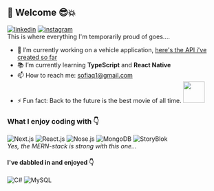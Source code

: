 ## 👋 Welcome 😎💥
[<img alt="linkedin" src="https://img.shields.io/static/v1?style=flat&logo=linkedin&label=&message=LinkedIn&color=blue"/>](https://www.linkedin.com/in/sofia-johnsson-s-856308188/)
[<img alt="instagram" src="https://img.shields.io/static/v1?style=flat&logo=instagram&label=&message=Instagram&color=pink"/>](https://www.instagram.com/sofiajohnsson_illustrations/)<br/>
This is where everything I'm temporarily proud of goes....

- 🚧 I’m currently working on a vehicle application, [here's the API i've created so far](https://github.com/1Tolv2/vehicle-api)
- 📚 I’m currently learning **TypeScript** and **React Native**
- 📫 How to reach me: <a href='mailto:sofiaq1+github@gmail.com'>sofiaq1@gmail.com</a>
- ⚡ Fun fact: Back to the future is the best movie of all time. <img width="50px" src="https://www.clipartmax.com/png/full/178-1788604_back-to-the-future-delorean-clipart-delorean-dmc-12.png"/>

### What I enjoy coding with 👇
<img alt="Next.js" src="https://img.shields.io/static/v1?style=flat&logo=next.js&label=&message=Next.js&color=black"/> <img alt="React.js" src="https://img.shields.io/static/v1?style=flat&logo=react&label=&message=React.js&color=grey"/> <img alt="Nose.js" src="https://img.shields.io/static/v1?style=flat&logo=node.js&label=&message=Node.js&color=lightgrey"/> <img alt="MongoDB" src="https://img.shields.io/static/v1?style=flat&logo=mongodb&label=&message=MongoDB&color=green"/> <img alt="StoryBlok" src="https://img.shields.io/static/v1?style=flat&logo=storyblok&label=&message=StoryBlok&color=white"/><br/>
*Yes, the MERN-stack is strong with this one...*

#### I've dabbled in and enjoyed 👇 
<img alt="C#" src="https://img.shields.io/static/v1?style=flat&logo=csharp&label=&message=C%23&color=purple"/> <img alt="MySQL" src="https://img.shields.io/static/v1?style=flat&logo=mysql&label=&message=MySQL&color=white"/>

